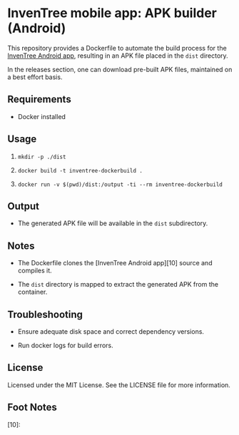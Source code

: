 InvenTree mobile app: APK builder (Android)
==================================

This repository provides a Dockerfile to automate the build process for the [InvenTree Android app][0], resulting in an APK file placed in the `dist` directory.

In the releases section, one can download pre-built APK files, maintained on a best effort basis.

Requirements
------------

*   Docker installed
    

Usage
-----

1.  `mkdir -p ./dist`
    
2.  `docker build -t inventree-dockerbuild .`
    
3.  `docker run -v $(pwd)/dist:/output -ti --rm inventree-dockerbuild`
    

Output
------

*   The generated APK file will be available in the `dist` subdirectory.
    

Notes
-----

*   The Dockerfile clones the [InvenTree Android app][10] source and compiles it.   
    
*   The `dist` directory is mapped to extract the generated APK from the container.
    

Troubleshooting
---------------

*   Ensure adequate disk space and correct dependency versions.
    
*   Run docker logs for build errors.
    

License
-------

Licensed under the MIT License. See the LICENSE file for more information.

Foot Notes
----------

[0]: https://play.google.com/store/apps/details?id=inventree.inventree_app
[10]: 
